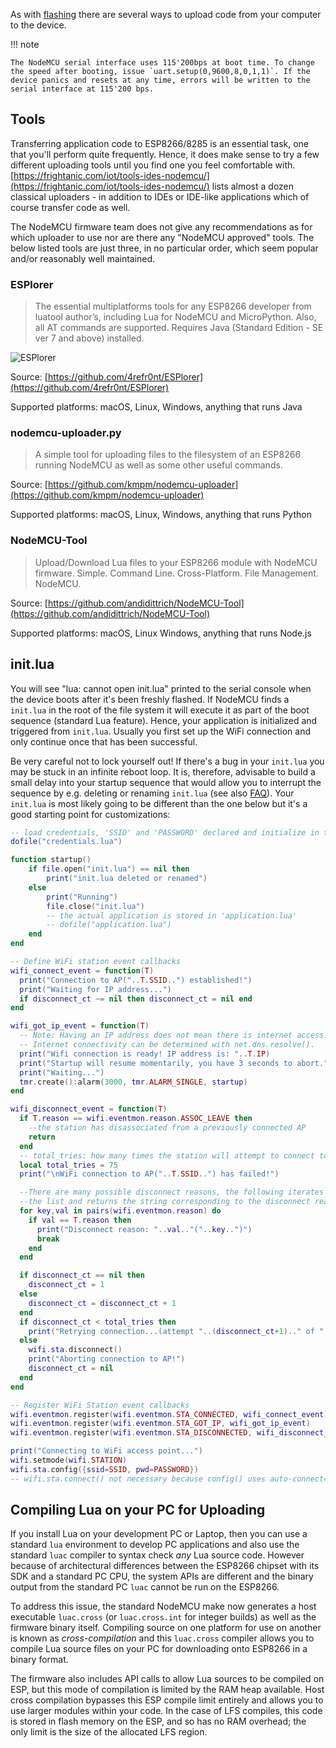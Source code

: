 As with [flashing](flash.md) there are several ways to upload code from your computer to the device.

!!! note

	The NodeMCU serial interface uses 115'200bps at boot time. To change the speed after booting, issue `uart.setup(0,9600,8,0,1,1)`. If the device panics and resets at any time, errors will be written to the serial interface at 115'200 bps.

## Tools
Transferring application code to ESP8266/8285 is an essential task, one that you'll perform quite frequently. Hence, it does make sense to try a few different uploading tools until you find one you feel comfortable with. [https://frightanic.com/iot/tools-ides-nodemcu/](https://frightanic.com/iot/tools-ides-nodemcu/) lists almost a dozen classical uploaders - in addition to IDEs or IDE-like applications which of course transfer code as well.

The NodeMCU firmware team does not give any recommendations as for which uploader to use nor are there any "NodeMCU approved" tools. The below listed tools are just three, in no particular order, which seem popular and/or reasonably well maintained.

### ESPlorer

> The essential multiplatforms tools for any ESP8266 developer from luatool author’s, including Lua for NodeMCU and MicroPython. Also, all AT commands are supported. Requires Java (Standard Edition - SE ver 7 and above) installed.

![ESPlorer](img/ESPlorer.jpg "ESPlorer")

Source: [https://github.com/4refr0nt/ESPlorer](https://github.com/4refr0nt/ESPlorer)

Supported platforms: macOS, Linux, Windows, anything that runs Java

### nodemcu-uploader.py

> A simple tool for uploading files to the filesystem of an ESP8266 running NodeMCU as well as some other useful commands.

Source: [https://github.com/kmpm/nodemcu-uploader](https://github.com/kmpm/nodemcu-uploader)

Supported platforms: macOS, Linux, Windows, anything that runs Python

### NodeMCU-Tool

> Upload/Download Lua files to your ESP8266 module with NodeMCU firmware.
> Simple. Command Line. Cross-Platform. File Management. NodeMCU.

Source: [https://github.com/andidittrich/NodeMCU-Tool](https://github.com/andidittrich/NodeMCU-Tool)

Supported platforms: macOS, Linux Windows, anything that runs Node.js

## init.lua
You will see "lua: cannot open init.lua" printed to the serial console when the device boots after it's been freshly flashed. If NodeMCU finds a `init.lua` in the root of the file system it will execute it as part of the boot sequence (standard Lua feature). Hence, your application is initialized and triggered from `init.lua`. Usually you first set up the WiFi connection and only continue once that has been successful.

Be very careful not to lock yourself out! If there's a bug in your `init.lua` you may be stuck in an infinite reboot loop. It is, therefore, advisable to build a small delay into your startup sequence that would allow you to interrupt the sequence by e.g. deleting or renaming `init.lua` (see also [FAQ](lua-developer-faq.md#how-do-i-avoid-a-panic-loop-in-initlua)). Your `init.lua` is most likely going to be different than the one below but it's a good starting point for customizations:

```lua
-- load credentials, 'SSID' and 'PASSWORD' declared and initialize in there
dofile("credentials.lua")

function startup()
    if file.open("init.lua") == nil then
        print("init.lua deleted or renamed")
    else
        print("Running")
        file.close("init.lua")
        -- the actual application is stored in 'application.lua'
        -- dofile("application.lua")
    end
end

-- Define WiFi station event callbacks
wifi_connect_event = function(T)
  print("Connection to AP("..T.SSID..") established!")
  print("Waiting for IP address...")
  if disconnect_ct ~= nil then disconnect_ct = nil end
end

wifi_got_ip_event = function(T)
  -- Note: Having an IP address does not mean there is internet access!
  -- Internet connectivity can be determined with net.dns.resolve().
  print("Wifi connection is ready! IP address is: "..T.IP)
  print("Startup will resume momentarily, you have 3 seconds to abort.")
  print("Waiting...")
  tmr.create():alarm(3000, tmr.ALARM_SINGLE, startup)
end

wifi_disconnect_event = function(T)
  if T.reason == wifi.eventmon.reason.ASSOC_LEAVE then
    --the station has disassociated from a previously connected AP
    return
  end
  -- total_tries: how many times the station will attempt to connect to the AP. Should consider AP reboot duration.
  local total_tries = 75
  print("\nWiFi connection to AP("..T.SSID..") has failed!")

  --There are many possible disconnect reasons, the following iterates through
  --the list and returns the string corresponding to the disconnect reason.
  for key,val in pairs(wifi.eventmon.reason) do
    if val == T.reason then
      print("Disconnect reason: "..val.."("..key..")")
      break
    end
  end

  if disconnect_ct == nil then
    disconnect_ct = 1
  else
    disconnect_ct = disconnect_ct + 1
  end
  if disconnect_ct < total_tries then
    print("Retrying connection...(attempt "..(disconnect_ct+1).." of "..total_tries..")")
  else
    wifi.sta.disconnect()
    print("Aborting connection to AP!")
    disconnect_ct = nil
  end
end

-- Register WiFi Station event callbacks
wifi.eventmon.register(wifi.eventmon.STA_CONNECTED, wifi_connect_event)
wifi.eventmon.register(wifi.eventmon.STA_GOT_IP, wifi_got_ip_event)
wifi.eventmon.register(wifi.eventmon.STA_DISCONNECTED, wifi_disconnect_event)

print("Connecting to WiFi access point...")
wifi.setmode(wifi.STATION)
wifi.sta.config({ssid=SSID, pwd=PASSWORD})
-- wifi.sta.connect() not necessary because config() uses auto-connect=true by default

```

## Compiling Lua on your PC for Uploading

If you install Lua on your development PC or Laptop, then you can use a standard `lua` environment to develop PC applications and also use the standard `luac` compiler to syntax check *any* Lua source code. However because of architectural differences between the ESP8266 chipset with its SDK and a standard PC CPU, the system APIs are different and the binary output from the standard PC `luac` cannot be run on the ESP8266.

To address this issue,  the standard NodeMCU make now generates a host executable `luac.cross` (or `luac.cross.int` for integer builds) as well as the firmware binary itself.  Compiling source on one platform for use on another is known as *cross-compilation* and this `luac.cross` compiler allows you to compile Lua source files on your PC for downloading onto ESP8266 in a binary format.

The firmware also includes API calls to allow Lua sources to be compiled on ESP, but this mode of compilation is limited by the RAM heap available. Host cross compilation bypasses this ESP compile limit entirely and allows you to use larger modules within your code.  In the case of LFS compiles,  this code is stored in flash memory on the ESP, and so has no RAM overhead; the only limit is the size of the allocated LFS region.

